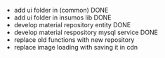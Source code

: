 -   add ui folder in (common) DONE
-   add ui folder in insumos lib DONE
-   develop material repository entity DONE
-   develop material respository mysql service DONE
-   replace old functions with new repository
-   replace image loading with saving it in cdn
